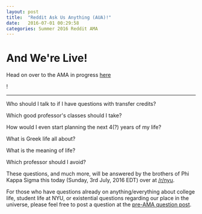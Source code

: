 ```yaml
---
layout: post
title:  "Reddit Ask Us Anything (AUA)!"
date:   2016-07-01 00:29:58
categories: Summer 2016 Reddit AMA
---
```


<div class="letter">

<h1>And We're Live!</h1>

<p>Head on over to the AMA in progress <a href="https://www.reddit.com/r/nyu/comments/4r2ju3/ama_for_incoming_freshmen_transfers_and_anybody/">here</a></p>!
<hr>

<p>Who should I talk to if I have questions with transfer credits?</p>
<p>Which good professor's classes should I take?</p>
<p>How would I even start planning the next 4(?) years of my life?</p>
<p>What is Greek life all about?</p>
<p>What is the meaning of life?</p>
<p>Which professor should I avoid?</p>

<p>
These questions, and much more, will be answered by the brothers of Phi Kappa
Sigma this <span>today</span> (Sunday, 3rd July, 2016 EDT) over at <a href="https://www.reddit.com/r/nyu">/r/nyu</a>.
</p>

<p>
For those who have questions already on anything/everything about college life,
student life at NYU, or existential questions regarding our place in the universe,
please feel free to post a question at the <a href="https://www.reddit.com/r/nyu/comments/4r0w6o/ama_for_incoming_freshmen_transfers_and_anybody/">pre-AMA question post</a>.
</p>

</div>

